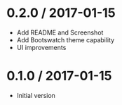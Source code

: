 # 0.2.0 / 2017-01-15

  * Add README and Screenshot
  * Add Bootswatch theme capability
  * UI improvements

# 0.1.0 / 2017-01-15

  * Initial version
